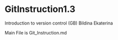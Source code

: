 # GitInstruction1.3
Introduction to version control (GB)
Bildina Ekaterina

Main File is Git_Instruction.md
